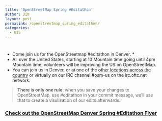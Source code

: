 ```yaml
---
title: 'OpenStreetMap Spring #Editathon'
author: Jim
layout: post
permalink: /openstreetmap_spring_editathon/
categories:
  - GIS
---
```

# 

*   Come join us for the OpenStreetmap #editathon in Denver. 
    *   
*   All over the United States, starting at 10 Mountain time going until 4pm Mountain time, volunteers will be improving the US on OpenStreetMap.
*   You can join us in Denver, or at one of the [other locations across the country][1] or virtually on our IRC channel #osm-us on the irc.oftc.net network.

 [1]: http://wiki.openstreetmap.org/wiki/US_Spring_Editathon_2013#Call_for_participation

> **There is only one rule**: when you save your changes to OpenStreetMap, use #editathon in your commit message, we’ll use that to create a visulization of our edits afterwards.

### [Check out the OpenStreetMap Denver Spring #Editathon Flyer][2]

 [2]: http://blog.loc8.us/wp-content/uploads/2013/04/OSM_Flyer.pdf